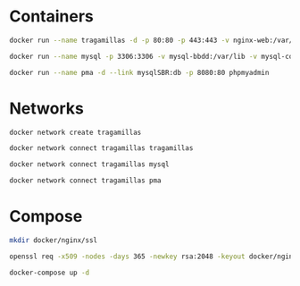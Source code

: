 # Containers
```bash
docker run --name tragamillas -d -p 80:80 -p 443:443 -v nginx-web:/var/www/html:ro -v nginx-conf:/etc/nginx/sites-enabled:ro richarvey/nginx-php-fpm
```
```bash
docker run --name mysql -p 3306:3306 -v mysql-bbdd:/var/lib -v mysql-conf:/etc/mysql -e MYSQL_ROOT_PASSWORD=toor -d mysql
```
```bash
docker run --name pma -d --link mysqlSBR:db -p 8080:80 phpmyadmin
```

# Networks
```bash
docker network create tragamillas
```
```bash
docker network connect tragamillas tragamillas
```
```bash
docker network connect tragamillas mysql
```
```bash
docker network connect tragamillas pma
```

# Compose
```bash
mkdir docker/nginx/ssl
```
```bash
openssl req -x509 -nodes -days 365 -newkey rsa:2048 -keyout docker/nginx/ssl/privkey.pem -out docker/nginx/ssl/fullchain.pem
```
```bash
docker-compose up -d
```
